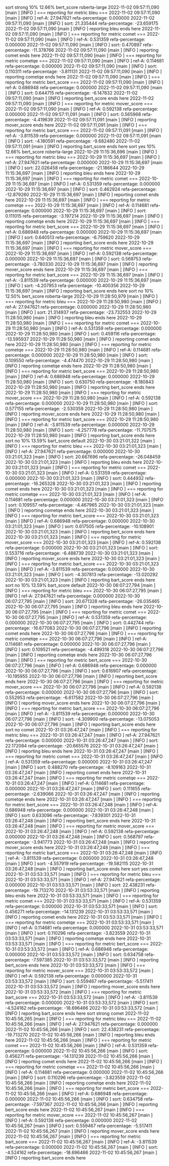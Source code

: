sort strong 10% 12.66% bert_score roberta-large
2022-11-02 09:57:11,090 [main           ] [INFO ]  === reporting for metric bleu ===
2022-11-02 09:57:11,090 [main           ] [INFO ]  ref-A: 27.947621 refa-percentage: 0.000000
2022-11-02 09:57:11,090 [main           ] [INFO ]  sort: 21.335444 refa-percentage: -23.659175
2022-11-02 09:57:11,090 [main           ] [INFO ]  reporting bleu ends here
2022-11-02 09:57:11,090 [main           ] [INFO ]  === reporting for metric comet ===
2022-11-02 09:57:11,090 [main           ] [INFO ]  ref-A: 0.531359 refa-percentage: 0.000000
2022-11-02 09:57:11,090 [main           ] [INFO ]  sort: 0.470897 refa-percentage: -11.378766
2022-11-02 09:57:11,090 [main           ] [INFO ]  reporting comet ends here
2022-11-02 09:57:11,090 [main           ] [INFO ]  === reporting for metric cometqe ===
2022-11-02 09:57:11,090 [main           ] [INFO ]  ref-A: 0.114681 refa-percentage: 0.000000
2022-11-02 09:57:11,090 [main           ] [INFO ]  sort: 0.110311 refa-percentage: -3.811131
2022-11-02 09:57:11,090 [main           ] [INFO ]  reporting cometqe ends here
2022-11-02 09:57:11,090 [main           ] [INFO ]  === reporting for metric bert_score ===
2022-11-02 09:57:11,090 [main           ] [INFO ]  ref-A: 0.686948 refa-percentage: 0.000000
2022-11-02 09:57:11,090 [main           ] [INFO ]  sort: 0.644715 refa-percentage: -6.147832
2022-11-02 09:57:11,090 [main           ] [INFO ]  reporting bert_score ends here
2022-11-02 09:57:11,090 [main           ] [INFO ]  === reporting for metric mover_score ===
2022-11-02 09:57:11,090 [main           ] [INFO ]  ref-A: 0.592138 refa-percentage: 0.000000
2022-11-02 09:57:11,091 [main           ] [INFO ]  sort: 0.565968 refa-percentage: -4.419639
2022-11-02 09:57:11,091 [main           ] [INFO ]  reporting mover_score ends here
2022-11-02 09:57:11,091 [main           ] [INFO ]  === reporting for metric bart_score ===
2022-11-02 09:57:11,091 [main           ] [INFO ]  ref-A: -3.811539 refa-percentage: 0.000000
2022-11-02 09:57:11,091 [main           ] [INFO ]  sort: -4.180591 refa-percentage: -9.682480
2022-11-02 09:57:11,091 [main           ] [INFO ]  reporting bart_score ends here
sort yes 10% 12.66% bert_score roberta-large
2022-10-29 11:15:36,696 [main           ] [INFO ]  === reporting for metric bleu ===
2022-10-29 11:15:36,697 [main           ] [INFO ]  ref-A: 27.947621 refa-percentage: 0.000000
2022-10-29 11:15:36,697 [main           ] [INFO ]  sort: 22.026458 refa-percentage: -21.186644
2022-10-29 11:15:36,697 [main           ] [INFO ]  reporting bleu ends here
2022-10-29 11:15:36,697 [main           ] [INFO ]  === reporting for metric comet ===
2022-10-29 11:15:36,697 [main           ] [INFO ]  ref-A: 0.531359 refa-percentage: 0.000000
2022-10-29 11:15:36,697 [main           ] [INFO ]  sort: 0.462924 refa-percentage: -12.879260
2022-10-29 11:15:36,697 [main           ] [INFO ]  reporting comet ends here
2022-10-29 11:15:36,697 [main           ] [INFO ]  === reporting for metric cometqe ===
2022-10-29 11:15:36,697 [main           ] [INFO ]  ref-A: 0.114681 refa-percentage: 0.000000
2022-10-29 11:15:36,697 [main           ] [INFO ]  sort: 0.111015 refa-percentage: -3.197214
2022-10-29 11:15:36,697 [main           ] [INFO ]  reporting cometqe ends here
2022-10-29 11:15:36,697 [main           ] [INFO ]  === reporting for metric bert_score ===
2022-10-29 11:15:36,697 [main           ] [INFO ]  ref-A: 0.686948 refa-percentage: 0.000000
2022-10-29 11:15:36,697 [main           ] [INFO ]  sort: 0.640513 refa-percentage: -6.759620
2022-10-29 11:15:36,697 [main           ] [INFO ]  reporting bert_score ends here
2022-10-29 11:15:36,697 [main           ] [INFO ]  === reporting for metric mover_score ===
2022-10-29 11:15:36,697 [main           ] [INFO ]  ref-A: 0.592138 refa-percentage: 0.000000
2022-10-29 11:15:36,697 [main           ] [INFO ]  sort: 0.569753 refa-percentage: -3.780330
2022-10-29 11:15:36,697 [main           ] [INFO ]  reporting mover_score ends here
2022-10-29 11:15:36,697 [main           ] [INFO ]  === reporting for metric bart_score ===
2022-10-29 11:15:36,697 [main           ] [INFO ]  ref-A: -3.811539 refa-percentage: 0.000000
2022-10-29 11:15:36,697 [main           ] [INFO ]  sort: -4.207953 refa-percentage: -10.400356
2022-10-29 11:15:36,697 [main           ] [INFO ]  reporting bart_score ends here
sort no 10% 12.50% bert_score roberta-large
2022-10-29 11:28:50,979 [main           ] [INFO ]  === reporting for metric bleu ===
2022-10-29 11:28:50,980 [main           ] [INFO ]  ref-A: 27.947621 refa-percentage: 0.000000
2022-10-29 11:28:50,980 [main           ] [INFO ]  sort: 21.314937 refa-percentage: -23.732553
2022-10-29 11:28:50,980 [main           ] [INFO ]  reporting bleu ends here
2022-10-29 11:28:50,980 [main           ] [INFO ]  === reporting for metric comet ===
2022-10-29 11:28:50,980 [main           ] [INFO ]  ref-A: 0.531359 refa-percentage: 0.000000
2022-10-29 11:28:50,980 [main           ] [INFO ]  sort: 0.459116 refa-percentage: -13.595937
2022-10-29 11:28:50,980 [main           ] [INFO ]  reporting comet ends here
2022-10-29 11:28:50,980 [main           ] [INFO ]  === reporting for metric cometqe ===
2022-10-29 11:28:50,980 [main           ] [INFO ]  ref-A: 0.114681 refa-percentage: 0.000000
2022-10-29 11:28:50,980 [main           ] [INFO ]  sort: 0.109550 refa-percentage: -4.474470
2022-10-29 11:28:50,980 [main           ] [INFO ]  reporting cometqe ends here
2022-10-29 11:28:50,980 [main           ] [INFO ]  === reporting for metric bert_score ===
2022-10-29 11:28:50,980 [main           ] [INFO ]  ref-A: 0.686948 refa-percentage: 0.000000
2022-10-29 11:28:50,980 [main           ] [INFO ]  sort: 0.630750 refa-percentage: -8.180843
2022-10-29 11:28:50,980 [main           ] [INFO ]  reporting bert_score ends here
2022-10-29 11:28:50,980 [main           ] [INFO ]  === reporting for metric mover_score ===
2022-10-29 11:28:50,980 [main           ] [INFO ]  ref-A: 0.592138 refa-percentage: 0.000000
2022-10-29 11:28:50,980 [main           ] [INFO ]  sort: 0.577155 refa-percentage: -2.530359
2022-10-29 11:28:50,980 [main           ] [INFO ]  reporting mover_score ends here
2022-10-29 11:28:50,980 [main           ] [INFO ]  === reporting for metric bart_score ===
2022-10-29 11:28:50,980 [main           ] [INFO ]  ref-A: -3.811539 refa-percentage: 0.000000
2022-10-29 11:28:50,980 [main           ] [INFO ]  sort: -4.257778 refa-percentage: -11.707575
2022-10-29 11:28:50,980 [main           ] [INFO ]  reporting bart_score ends here
sort no 10% 13.59% bart_score default
2022-10-30 03:21:01,322 [main           ] [INFO ]  === reporting for metric bleu ===
2022-10-30 03:21:01,323 [main           ] [INFO ]  ref-A: 27.947621 refa-percentage: 0.000000
2022-10-30 03:21:01,323 [main           ] [INFO ]  sort: 20.667696 refa-percentage: -26.048459
2022-10-30 03:21:01,323 [main           ] [INFO ]  reporting bleu ends here
2022-10-30 03:21:01,323 [main           ] [INFO ]  === reporting for metric comet ===
2022-10-30 03:21:01,323 [main           ] [INFO ]  ref-A: 0.531359 refa-percentage: 0.000000
2022-10-30 03:21:01,323 [main           ] [INFO ]  sort: 0.444932 refa-percentage: -16.265328
2022-10-30 03:21:01,323 [main           ] [INFO ]  reporting comet ends here
2022-10-30 03:21:01,323 [main           ] [INFO ]  === reporting for metric cometqe ===
2022-10-30 03:21:01,323 [main           ] [INFO ]  ref-A: 0.114681 refa-percentage: 0.000000
2022-10-30 03:21:01,323 [main           ] [INFO ]  sort: 0.109557 refa-percentage: -4.467965
2022-10-30 03:21:01,323 [main           ] [INFO ]  reporting cometqe ends here
2022-10-30 03:21:01,323 [main           ] [INFO ]  === reporting for metric bert_score ===
2022-10-30 03:21:01,323 [main           ] [INFO ]  ref-A: 0.686948 refa-percentage: 0.000000
2022-10-30 03:21:01,323 [main           ] [INFO ]  sort: 0.617505 refa-percentage: -10.108901
2022-10-30 03:21:01,323 [main           ] [INFO ]  reporting bert_score ends here
2022-10-30 03:21:01,323 [main           ] [INFO ]  === reporting for metric mover_score ===
2022-10-30 03:21:01,323 [main           ] [INFO ]  ref-A: 0.592138 refa-percentage: 0.000000
2022-10-30 03:21:01,323 [main           ] [INFO ]  sort: 0.553716 refa-percentage: -6.488739
2022-10-30 03:21:01,323 [main           ] [INFO ]  reporting mover_score ends here
2022-10-30 03:21:01,323 [main           ] [INFO ]  === reporting for metric bart_score ===
2022-10-30 03:21:01,323 [main           ] [INFO ]  ref-A: -3.811539 refa-percentage: 0.000000
2022-10-30 03:21:01,323 [main           ] [INFO ]  sort: -4.307813 refa-percentage: -13.020292
2022-10-30 03:21:01,323 [main           ] [INFO ]  reporting bart_score ends here
sort no 10% 13.59% bart_score default
2022-10-30 06:07:27,794 [main           ] [INFO ]  === reporting for metric bleu ===
2022-10-30 06:07:27,795 [main           ] [INFO ]  ref-A: 27.947621 refa-percentage: 0.000000
2022-10-30 06:07:27,795 [main           ] [INFO ]  sort: 20.671328 refa-percentage: -26.035465
2022-10-30 06:07:27,795 [main           ] [INFO ]  reporting bleu ends here
2022-10-30 06:07:27,795 [main           ] [INFO ]  === reporting for metric comet ===
2022-10-30 06:07:27,795 [main           ] [INFO ]  ref-A: 0.531359 refa-percentage: 0.000000
2022-10-30 06:07:27,795 [main           ] [INFO ]  sort: 0.442744 refa-percentage: -16.677083
2022-10-30 06:07:27,796 [main           ] [INFO ]  reporting comet ends here
2022-10-30 06:07:27,796 [main           ] [INFO ]  === reporting for metric cometqe ===
2022-10-30 06:07:27,796 [main           ] [INFO ]  ref-A: 0.114681 refa-percentage: 0.000000
2022-10-30 06:07:27,796 [main           ] [INFO ]  sort: 0.109521 refa-percentage: -4.499318
2022-10-30 06:07:27,796 [main           ] [INFO ]  reporting cometqe ends here
2022-10-30 06:07:27,796 [main           ] [INFO ]  === reporting for metric bert_score ===
2022-10-30 06:07:27,796 [main           ] [INFO ]  ref-A: 0.686948 refa-percentage: 0.000000
2022-10-30 06:07:27,796 [main           ] [INFO ]  sort: 0.616907 refa-percentage: -10.195955
2022-10-30 06:07:27,796 [main           ] [INFO ]  reporting bert_score ends here
2022-10-30 06:07:27,796 [main           ] [INFO ]  === reporting for metric mover_score ===
2022-10-30 06:07:27,796 [main           ] [INFO ]  ref-A: 0.592138 refa-percentage: 0.000000
2022-10-30 06:07:27,796 [main           ] [INFO ]  sort: 0.552953 refa-percentage: -6.617582
2022-10-30 06:07:27,796 [main           ] [INFO ]  reporting mover_score ends here
2022-10-30 06:07:27,796 [main           ] [INFO ]  === reporting for metric bart_score ===
2022-10-30 06:07:27,796 [main           ] [INFO ]  ref-A: -3.811539 refa-percentage: 0.000000
2022-10-30 06:07:27,796 [main           ] [INFO ]  sort: -4.309900 refa-percentage: -13.075053
2022-10-30 06:07:27,796 [main           ] [INFO ]  reporting bart_score ends here
sort no comet
2022-10-31 03:26:47,247 [main           ] [INFO ]  === reporting for metric bleu ===
2022-10-31 03:26:47,247 [main           ] [INFO ]  ref-A: 27.947621 refa-percentage: 0.000000
2022-10-31 03:26:47,247 [main           ] [INFO ]  sort: 22.172084 refa-percentage: -20.665576
2022-10-31 03:26:47,247 [main           ] [INFO ]  reporting bleu ends here
2022-10-31 03:26:47,247 [main           ] [INFO ]  === reporting for metric comet ===
2022-10-31 03:26:47,247 [main           ] [INFO ]  ref-A: 0.531359 refa-percentage: 0.000000
2022-10-31 03:26:47,247 [main           ] [INFO ]  sort: 0.488270 refa-percentage: -8.109163
2022-10-31 03:26:47,247 [main           ] [INFO ]  reporting comet ends here
2022-10-31 03:26:47,247 [main           ] [INFO ]  === reporting for metric cometqe ===
2022-10-31 03:26:47,247 [main           ] [INFO ]  ref-A: 0.114681 refa-percentage: 0.000000
2022-10-31 03:26:47,247 [main           ] [INFO ]  sort: 0.111655 refa-percentage: -2.639066
2022-10-31 03:26:47,247 [main           ] [INFO ]  reporting cometqe ends here
2022-10-31 03:26:47,247 [main           ] [INFO ]  === reporting for metric bert_score ===
2022-10-31 03:26:47,248 [main           ] [INFO ]  ref-A: 0.686948 refa-percentage: 0.000000
2022-10-31 03:26:47,248 [main           ] [INFO ]  sort: 0.633096 refa-percentage: -7.839301
2022-10-31 03:26:47,248 [main           ] [INFO ]  reporting bert_score ends here
2022-10-31 03:26:47,248 [main           ] [INFO ]  === reporting for metric mover_score ===
2022-10-31 03:26:47,248 [main           ] [INFO ]  ref-A: 0.592138 refa-percentage: 0.000000
2022-10-31 03:26:47,248 [main           ] [INFO ]  sort: 0.568797 refa-percentage: -3.941773
2022-10-31 03:26:47,248 [main           ] [INFO ]  reporting mover_score ends here
2022-10-31 03:26:47,248 [main           ] [INFO ]  === reporting for metric bart_score ===
2022-10-31 03:26:47,248 [main           ] [INFO ]  ref-A: -3.811539 refa-percentage: 0.000000
2022-10-31 03:26:47,248 [main           ] [INFO ]  sort: -4.557919 refa-percentage: -19.582115
2022-10-31 03:26:47,248 [main           ] [INFO ]  reporting bart_score ends here
sort yes comet
2022-10-31 03:53:33,571 [main           ] [INFO ]  === reporting for metric bleu ===
2022-10-31 03:53:33,571 [main           ] [INFO ]  ref-A: 27.947621 refa-percentage: 0.000000
2022-10-31 03:53:33,571 [main           ] [INFO ]  sort: 22.438231 refa-percentage: -19.713270
2022-10-31 03:53:33,571 [main           ] [INFO ]  reporting bleu ends here
2022-10-31 03:53:33,571 [main           ] [INFO ]  === reporting for metric comet ===
2022-10-31 03:53:33,571 [main           ] [INFO ]  ref-A: 0.531359 refa-percentage: 0.000000
2022-10-31 03:53:33,571 [main           ] [INFO ]  sort: 0.456271 refa-percentage: -14.131239
2022-10-31 03:53:33,571 [main           ] [INFO ]  reporting comet ends here
2022-10-31 03:53:33,571 [main           ] [INFO ]  === reporting for metric cometqe ===
2022-10-31 03:53:33,571 [main           ] [INFO ]  ref-A: 0.114681 refa-percentage: 0.000000
2022-10-31 03:53:33,571 [main           ] [INFO ]  sort: 0.110296 refa-percentage: -3.823559
2022-10-31 03:53:33,571 [main           ] [INFO ]  reporting cometqe ends here
2022-10-31 03:53:33,571 [main           ] [INFO ]  === reporting for metric bert_score ===
2022-10-31 03:53:33,572 [main           ] [INFO ]  ref-A: 0.686948 refa-percentage: 0.000000
2022-10-31 03:53:33,572 [main           ] [INFO ]  sort: 0.634758 refa-percentage: -7.597385
2022-10-31 03:53:33,572 [main           ] [INFO ]  reporting bert_score ends here
2022-10-31 03:53:33,572 [main           ] [INFO ]  === reporting for metric mover_score ===
2022-10-31 03:53:33,572 [main           ] [INFO ]  ref-A: 0.592138 refa-percentage: 0.000000
2022-10-31 03:53:33,572 [main           ] [INFO ]  sort: 0.559467 refa-percentage: -5.517411
2022-10-31 03:53:33,572 [main           ] [INFO ]  reporting mover_score ends here
2022-10-31 03:53:33,572 [main           ] [INFO ]  === reporting for metric bart_score ===
2022-10-31 03:53:33,572 [main           ] [INFO ]  ref-A: -3.811539 refa-percentage: 0.000000
2022-10-31 03:53:33,572 [main           ] [INFO ]  sort: -4.524162 refa-percentage: -18.696466
2022-10-31 03:53:33,572 [main           ] [INFO ]  reporting bart_score ends here
sort strong comet
2022-11-02 10:45:56,265 [main           ] [INFO ]  === reporting for metric bleu ===
2022-11-02 10:45:56,266 [main           ] [INFO ]  ref-A: 27.947621 refa-percentage: 0.000000
2022-11-02 10:45:56,266 [main           ] [INFO ]  sort: 22.438231 refa-percentage: -19.713270
2022-11-02 10:45:56,266 [main           ] [INFO ]  reporting bleu ends here
2022-11-02 10:45:56,266 [main           ] [INFO ]  === reporting for metric comet ===
2022-11-02 10:45:56,266 [main           ] [INFO ]  ref-A: 0.531359 refa-percentage: 0.000000
2022-11-02 10:45:56,266 [main           ] [INFO ]  sort: 0.456271 refa-percentage: -14.131239
2022-11-02 10:45:56,266 [main           ] [INFO ]  reporting comet ends here
2022-11-02 10:45:56,266 [main           ] [INFO ]  === reporting for metric cometqe ===
2022-11-02 10:45:56,266 [main           ] [INFO ]  ref-A: 0.114681 refa-percentage: 0.000000
2022-11-02 10:45:56,266 [main           ] [INFO ]  sort: 0.110296 refa-percentage: -3.823559
2022-11-02 10:45:56,266 [main           ] [INFO ]  reporting cometqe ends here
2022-11-02 10:45:56,266 [main           ] [INFO ]  === reporting for metric bert_score ===
2022-11-02 10:45:56,266 [main           ] [INFO ]  ref-A: 0.686948 refa-percentage: 0.000000
2022-11-02 10:45:56,266 [main           ] [INFO ]  sort: 0.634758 refa-percentage: -7.597367
2022-11-02 10:45:56,266 [main           ] [INFO ]  reporting bert_score ends here
2022-11-02 10:45:56,267 [main           ] [INFO ]  === reporting for metric mover_score ===
2022-11-02 10:45:56,267 [main           ] [INFO ]  ref-A: 0.592138 refa-percentage: 0.000000
2022-11-02 10:45:56,267 [main           ] [INFO ]  sort: 0.559467 refa-percentage: -5.517411
2022-11-02 10:45:56,267 [main           ] [INFO ]  reporting mover_score ends here
2022-11-02 10:45:56,267 [main           ] [INFO ]  === reporting for metric bart_score ===
2022-11-02 10:45:56,267 [main           ] [INFO ]  ref-A: -3.811539 refa-percentage: 0.000000
2022-11-02 10:45:56,267 [main           ] [INFO ]  sort: -4.524162 refa-percentage: -18.696466
2022-11-02 10:45:56,267 [main           ] [INFO ]  reporting bart_score ends here
